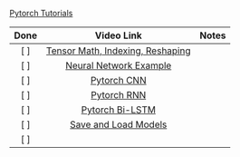 [Pytorch Tutorials](https://www.youtube.com/playlist?list=PLhhyoLH6IjfxeoooqP9rhU3HJIAVAJ3Vz)


| Done | Video Link | Notes|
| :---:|:----------:|:----:|
| [ ] | [Tensor Math, Indexing, Reshaping](https://youtu.be/x9JiIFvlUwk?si=gclVwMyivdeaOY14) | |
| [ ] | [Neural Network Example](https://youtu.be/Jy4wM2X21u0?si=pUHStJ7S0tXmIDpW) | |
| [ ] | [Pytorch CNN](https://youtu.be/wnK3uWv_WkU?si=DffDlL9zeDwg29DP) | |
| [ ] | [Pytorch RNN](https://youtu.be/Gl2WXLIMvKA?si=Zag66dEnq2bUvgLZ) | |
| [ ] | [Pytorch Bi-LSTM](https://youtu.be/jGst43P-TJA?si=itQ7uID3KiWdpzkZ) | |
| [ ] | [Save and Load Models](https://youtu.be/g6kQl_EFn84?si=18L3VvCx4V1_xyOl) | |
| [ ]